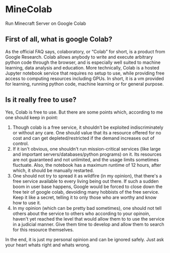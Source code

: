 # MineColab
Run Minecraft Server on Google Colab
## First of all, what is google Colab?
As the official FAQ says, colaboratory, or “Colab” for short, is a product from Google Research. Colab allows anybody to write and execute arbitrary python code through the browser, and is especially well suited to machine learning, data analysis and education. More technically, Colab is a hosted Jupyter notebook service that requires no setup to use, while providing free access to computing resources including GPUs.
In short, it is a vm provided for learning, running python code, machine learning or for general purpose.
## Is it really free to use?
Yes, Colab is free to use. But there are some points which, according to me one should keep in point:
1. Though colab is a free service, it shouldn't be exploited indiscriminately or without any care. One should value that its a resource offered for no cost and can get depleted/restricted if the demand increases out of control.
2. If it isn't obvious, one shouldn't run mission-critical services (like large and important servers/databases/python programs) on it. Its resources are not guaranteed and not unlimited, and the usage limits sometimes fluctuate. Also, the notebook has a maximum runtime of 12 hours, after which, it should be manually restarted.
3. One should not try to spread it as wildfire (in my opinion), that there's a free service available to every living being out there. If such a sudden boom in user base happens, Google would be forced to close down the free teir of google colab, devoiding many hobbists of the free service. Keep it like a secret, telling it to only those who are worthy and know how to use it.
4. In my opinion (which can be pretty bad sometimes), one should not tell others about the service to others who according to your opinoin, haven't yet reached the level that would allow them to to use the service in a judicial manner. Give them time to develop and allow them to search for this resource themselves.

In the end, it is just my personal opinion and can be ignored safely. Just ask your heart whats right and whats wrong.

